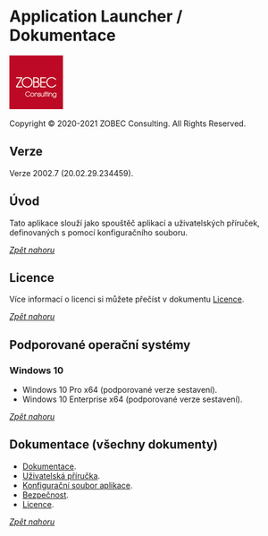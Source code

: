 # Application Launcher / Dokumentace

<a name="documenttitle"></a>

![](img/zobec-consulting-red-full-96x96.png)

Copyright &copy; 2020-2021 ZOBEC Consulting. All Rights Reserved.

## Verze

Verze 2002.7 (20.02.29.234459).

## Úvod

Tato aplikace slouží jako spouštěč aplikací a uživatelských příruček, definovaných s pomocí konfiguračního souboru.

[*Zpět nahoru*](#documenttitle "Zpět na začátek dokumentu")

## Licence

Více informací o licenci si můžete přečíst v dokumentu [Licence](License.md).

[*Zpět nahoru*](#documenttitle "Zpět na začátek dokumentu")

## Podporované operační systémy

### Windows 10

* Windows 10 Pro x64 (podporované verze sestavení).
* Windows 10 Enterprise x64 (podporované verze sestavení).

[*Zpět nahoru*](#documenttitle "Zpět na začátek dokumentu")

## Dokumentace (všechny dokumenty)

* [Dokumentace](ReadMe.md).
* [Uživatelská příručka](UserGuide.md).
* [Konfigurační soubor aplikace](ConfigGuide.md).
* [Bezpečnost](Security.md).
* [Licence](License.md).

[*Zpět nahoru*](#documenttitle "Zpět na začátek dokumentu")
